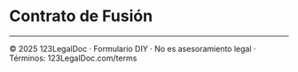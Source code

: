 # Contrato de Fusión

---
© 2025 123LegalDoc · Formulario DIY · No es asesoramiento legal · Términos: 123LegalDoc.com/terms
